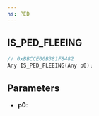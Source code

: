 ```yaml
---
ns: PED
---
```

## IS_PED_FLEEING

```c
// 0xBBCCE00B381F8482
Any IS_PED_FLEEING(Any p0);
```

## Parameters
* **p0**:
